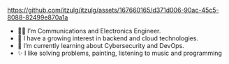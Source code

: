 
https://github.com/itzulg/itzulg/assets/167660165/d371d006-90ac-45c5-8088-82499e870a1a

- 👩‍💻 I’m Communications and Electronics Engineer.
- 🌟 I have a growing interest in backend and cloud technologies.
- 🌱 I’m currently learning about Cybersecurity and DevOps.
- ✨ I like solving problems, painting, listening to music and programming
<!---
itzulg/itzulg is a ✨ special ✨ repository because its `README.md` (this file) appears on your GitHub profile.
You can click the Preview link to take a look at your changes.
--->
